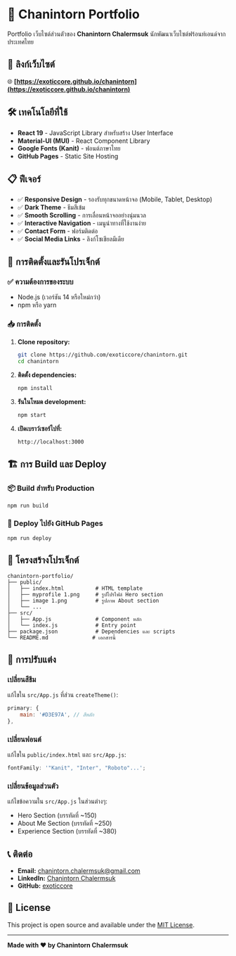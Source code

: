 # 🌟 Chanintorn Portfolio

Portfolio เว็บไซต์ส่วนตัวของ **Chanintorn Chalermsuk** นักพัฒนาเว็บไซต์ฟร้อนท์เอนด์จากประเทศไทย

## 🔗 ลิงก์เว็บไซต์

🌐 **[https://exoticcore.github.io/chanintorn](https://exoticcore.github.io/chanintorn)**

## 🛠️ เทคโนโลยีที่ใช้

- **React 19** - JavaScript Library สำหรับสร้าง User Interface
- **Material-UI (MUI)** - React Component Library
- **Google Fonts (Kanit)** - ฟอนต์ภาษาไทย
- **GitHub Pages** - Static Site Hosting

## 📋 ฟีเจอร์

- ✅ **Responsive Design** - รองรับทุกขนาดหน้าจอ (Mobile, Tablet, Desktop)
- ✅ **Dark Theme** - ธีมสีเข้ม
- ✅ **Smooth Scrolling** - การเลื่อนหน้าจออย่างนุ่มนวล
- ✅ **Interactive Navigation** - เมนูนำทางที่ใช้งานง่าย
- ✅ **Contact Form** - ฟอร์มติดต่อ
- ✅ **Social Media Links** - ลิงก์โซเชียลมีเดีย

## 🚀 การติดตั้งและรันโปรเจ็กต์

### ✅ ความต้องการของระบบ

- Node.js (เวอร์ชัน 14 หรือใหม่กว่า)
- npm หรือ yarn

### 📥 การติดตั้ง

1. **Clone repository:**

   ```bash
   git clone https://github.com/exoticcore/chanintorn.git
   cd chanintorn
   ```

2. **ติดตั้ง dependencies:**

   ```bash
   npm install
   ```

3. **รันในโหมด development:**

   ```bash
   npm start
   ```

4. **เปิดเบราว์เซอร์ไปที่:**
   ```
   http://localhost:3000
   ```

## 🏗️ การ Build และ Deploy

### 📦 Build สำหรับ Production

```bash
npm run build
```

### 🚀 Deploy ไปยัง GitHub Pages

```bash
npm run deploy
```

## 📁 โครงสร้างโปรเจ็กต์

```
chanintorn-portfolio/
├── public/
│   ├── index.html          # HTML template
│   ├── myprofile 1.png     # รูปโปรไฟล์ Hero section
│   ├── image 1.png         # รูปภาพ About section
│   └── ...
├── src/
│   ├── App.js              # Component หลัก
│   └── index.js            # Entry point
├── package.json            # Dependencies และ scripts
└── README.md              # เอกสารนี้
```

## 🎨 การปรับแต่ง

### เปลี่ยนสีธีม

แก้ไขใน `src/App.js` ที่ส่วน `createTheme()`:

```javascript
primary: {
    main: '#D3E97A', // สีหลัก
},
```

### เปลี่ยนฟอนต์

แก้ไขใน `public/index.html` และ `src/App.js`:

```javascript
fontFamily: '"Kanit", "Inter", "Roboto"...';
```

### เปลี่ยนข้อมูลส่วนตัว

แก้ไขข้อความใน `src/App.js` ในส่วนต่างๆ:

- Hero Section (บรรทัดที่ ~150)
- About Me Section (บรรทัดที่ ~250)
- Experience Section (บรรทัดที่ ~380)

## 📞 ติดต่อ

- **Email:** chanintorn.chalermsuk@gmail.com
- **LinkedIn:** [Chanintorn Chalermsuk](https://linkedin.com/in/chanintorn)
- **GitHub:** [exoticcore](https://github.com/exoticcore)

## 📝 License

This project is open source and available under the [MIT License](LICENSE).

---

**Made with ❤️ by Chanintorn Chalermsuk**
